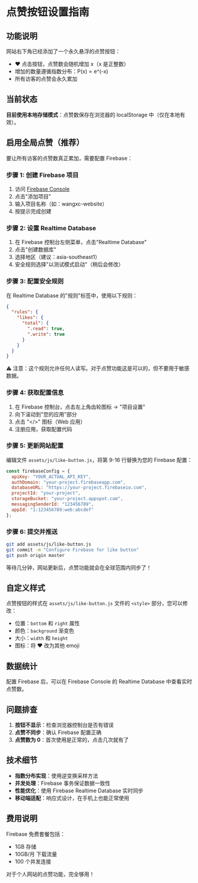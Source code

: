 # 点赞按钮设置指南

## 功能说明

网站右下角已经添加了一个永久悬浮的点赞按钮：
- ❤️ 点击按钮，点赞数会随机增加 x（x 是正整数）
- 增加的数量遵循指数分布：P(x) ∝ e^(-x)
- 所有访客的点赞会永久累加

## 当前状态

**目前使用本地存储模式**：点赞数保存在浏览器的 localStorage 中（仅在本地有效）。

## 启用全局点赞（推荐）

要让所有访客的点赞数真正累加，需要配置 Firebase：

### 步骤 1: 创建 Firebase 项目

1. 访问 [Firebase Console](https://console.firebase.google.com/)
2. 点击"添加项目"
3. 输入项目名称（如：wangxc-website）
4. 按提示完成创建

### 步骤 2: 设置 Realtime Database

1. 在 Firebase 控制台左侧菜单，点击"Realtime Database"
2. 点击"创建数据库"
3. 选择地区（建议：asia-southeast1）
4. 安全规则选择"以测试模式启动"（稍后会修改）

### 步骤 3: 配置安全规则

在 Realtime Database 的"规则"标签中，使用以下规则：

```json
{
  "rules": {
    "likes": {
      "total": {
        ".read": true,
        ".write": true
      }
    }
  }
}
```

⚠️ 注意：这个规则允许任何人读写。对于点赞功能这是可以的，但不要用于敏感数据。

### 步骤 4: 获取配置信息

1. 在 Firebase 控制台，点击左上角齿轮图标 → "项目设置"
2. 向下滚动到"您的应用"部分
3. 点击 "</>" 图标（Web 应用）
4. 注册应用，获取配置代码

### 步骤 5: 更新网站配置

编辑文件 `assets/js/like-button.js`，将第 9-16 行替换为您的 Firebase 配置：

```javascript
const firebaseConfig = {
  apiKey: "YOUR_ACTUAL_API_KEY",
  authDomain: "your-project.firebaseapp.com",
  databaseURL: "https://your-project.firebaseio.com",
  projectId: "your-project",
  storageBucket: "your-project.appspot.com",
  messagingSenderId: "123456789",
  appId: "1:123456789:web:abcdef"
};
```

### 步骤 6: 提交并推送

```bash
git add assets/js/like-button.js
git commit -m "Configure Firebase for like button"
git push origin master
```

等待几分钟，网站更新后，点赞功能就会在全球范围内同步了！

## 自定义样式

点赞按钮的样式在 `assets/js/like-button.js` 文件的 `<style>` 部分，您可以修改：
- 位置：`bottom` 和 `right` 属性
- 颜色：`background` 渐变色
- 大小：`width` 和 `height`
- 图标：将 ❤️ 改为其他 emoji

## 数据统计

配置 Firebase 后，可以在 Firebase Console 的 Realtime Database 中查看实时点赞数。

## 问题排查

1. **按钮不显示**：检查浏览器控制台是否有错误
2. **点赞不同步**：确认 Firebase 配置正确
3. **点赞数为 0**：首次使用是正常的，点击几次就有了

## 技术细节

- **指数分布实现**：使用逆变换采样方法
- **并发处理**：Firebase 事务保证数据一致性
- **性能优化**：使用 Firebase Realtime Database 实时同步
- **移动端适配**：响应式设计，在手机上也能正常使用

## 费用说明

Firebase 免费套餐包括：
- 1GB 存储
- 10GB/月 下载流量
- 100 个并发连接

对于个人网站的点赞功能，完全够用！

